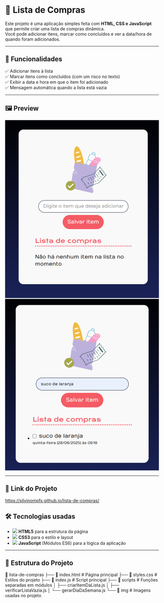 # 🛒 Lista de Compras

Este projeto é uma aplicação simples feita com **HTML, CSS e JavaScript** que permite criar uma lista de compras dinâmica.  
Você pode adicionar itens, marcar como concluídos e ver a data/hora de quando foram adicionados.

---

## 🚀 Funcionalidades

✅ Adicionar itens à lista  
✅ Marcar itens como concluídos (com um risco no texto)  
✅ Exibir a data e hora em que o item foi adicionado  
✅ Mensagem automática quando a lista está vazia  

---

## 🖼️ Preview
![Lista de Compras_Vazia](./img/preview2.png) 
![Lista de Compras](./img/preview.png)  


---

## 🔗 Link do Projeto 

https://silvinompfs.github.io/lista-de-compras/

## 🛠️ Tecnologias usadas

- <img src="https://user-images.githubusercontent.com/25181517/192158954-f88b5814-d510-4564-b285-dff7d6400dad.png" width='50px'/> **HTML5** para a estrutura da página
- <img src="https://user-images.githubusercontent.com/25181517/183898674-75a4a1b1-f960-4ea9-abcb-637170a00a75.png" width='50px'/> **CSS3** para o estilo e layout
- <img src="https://user-images.githubusercontent.com/25181517/117447155-6a868a00-af3d-11eb-9cfe-245df15c9f3f.png" width='50px'/> **JavaScript** (Módulos ES6) para a lógica da aplicação

---

## 📂 Estrutura do Projeto

📁 lista-de-compras
├── 📄 index.html # Página principal
├── 📄 styles.css # Estilos do projeto
├── 📄 index.js # Script principal
├── 📁 scripts # Funções separadas em módulos
│ ├── criarItemDaLista.js
│ ├── verificarListaVazia.js
│ └── gerarDiaDaSemana.js
└── 📁 img # Imagens usadas no projeto

